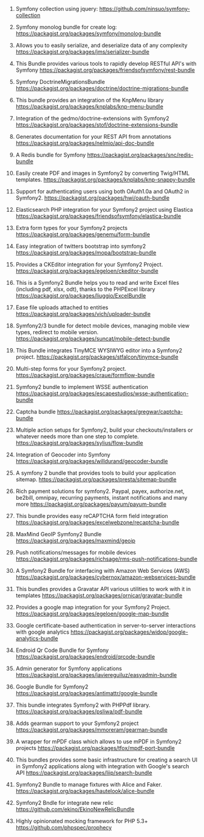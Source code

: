
1. Symfony collection using jquery:
https://github.com/ninsuo/symfony-collection

2. Symfony monolog bundle for create log:
https://packagist.org/packages/symfony/monolog-bundle

3. Allows you to easily serialize, and deserialize data of any complexity
https://packagist.org/packages/jms/serializer-bundle

4. This Bundle provides various tools to rapidly develop RESTful API's with Symfony
https://packagist.org/packages/friendsofsymfony/rest-bundle

5. Symfony DoctrineMigrationsBundle
https://packagist.org/packages/doctrine/doctrine-migrations-bundle

6. This bundle provides an integration of the KnpMenu library
https://packagist.org/packages/knplabs/knp-menu-bundle

7. Integration of the gedmo/doctrine-extensions with Symfony2
https://packagist.org/packages/stof/doctrine-extensions-bundle

8. Generates documentation for your REST API from annotations
https://packagist.org/packages/nelmio/api-doc-bundle

9. A Redis bundle for Symfony
https://packagist.org/packages/snc/redis-bundle

10. Easily create PDF and images in Symfony2 by converting Twig/HTML templates.
https://packagist.org/packages/knplabs/knp-snappy-bundle

11. Support for authenticating users using both OAuth1.0a and OAuth2 in Symfony2.
https://packagist.org/packages/hwi/oauth-bundle

12. Elasticsearch PHP integration for your Symfony2 project using Elastica
https://packagist.org/packages/friendsofsymfony/elastica-bundle

13. Extra form types for your Symfony2 projects
https://packagist.org/packages/genemu/form-bundle

14. Easy integration of twitters bootstrap into symfony2
https://packagist.org/packages/mopa/bootstrap-bundle

15. Provides a CKEditor integration for your Symfony2 Project.
https://packagist.org/packages/egeloen/ckeditor-bundle

16. This is a Symfony2 Bundle helps you to read and write Excel files (including pdf, xlsx, odt), thanks to the PHPExcel library
https://packagist.org/packages/liuggio/ExcelBundle

17. Ease file uploads attached to entities
https://packagist.org/packages/vich/uploader-bundle

18. Symfony2/3 bundle for detect mobile devices, managing mobile view types, redirect to mobile version.
https://packagist.org/packages/suncat/mobile-detect-bundle

19. This Bundle integrates TinyMCE WYSIWYG editor into a Symfony2 project.
https://packagist.org/packages/stfalcon/tinymce-bundle

20. Multi-step forms for your Symfony2 project.
https://packagist.org/packages/craue/formflow-bundle

21. Symfony2 bundle to implement WSSE authentication
https://packagist.org/packages/escapestudios/wsse-authentication-bundle

22. Captcha bundle
https://packagist.org/packages/gregwar/captcha-bundle

23. Multiple action setups for Symfony2, build your checkouts/installers or whatever needs more than one step to complete.
https://packagist.org/packages/sylius/flow-bundle

24. Integration of Geocoder into Symfony
https://packagist.org/packages/willdurand/geocoder-bundle

25. A symfony 2 bundle that provides tools to build your application sitemap.
https://packagist.org/packages/presta/sitemap-bundle

26. Rich payment solutions for symfony2. Paypal, payex, authorize.net, be2bill, omnipay, recurring payments, instant notifications and many more
https://packagist.org/packages/payum/payum-bundle

27. This bundle provides easy reCAPTCHA form field integration
https://packagist.org/packages/excelwebzone/recaptcha-bundle

28. MaxMind GeoIP Symfony2 Bundle
https://packagist.org/packages/maxmind/geoip

29. Push notifications/messages for mobile devices
https://packagist.org/packages/richsage/rms-push-notifications-bundle

30. A Symfony2 Bundle for interfacing with Amazon Web Services (AWS)
https://packagist.org/packages/cybernox/amazon-webservices-bundle

31. This bundles provides a Gravatar API various utilities to work with it in templates
https://packagist.org/packages/ornicar/gravatar-bundle

32. Provides a google map integration for your Symfony2 Project.
https://packagist.org/packages/egeloen/google-map-bundle

33. Google certificate-based authentication in server-to-server interactions with google analytics
https://packagist.org/packages/widop/google-analytics-bundle

34. Endroid Qr Code Bundle for Symfony
https://packagist.org/packages/endroid/qrcode-bundle

35. Admin generator for Symfony applications
https://packagist.org/packages/javiereguiluz/easyadmin-bundle

36. Google Bundle for Symfony2
https://packagist.org/packages/antimattr/google-bundle

37. This bundle integrates Symfony2 with PHPPdf library.
https://packagist.org/packages/psliwa/pdf-bundle

38. Adds gearman support to your Symfony2 project
https://packagist.org/packages/mmoreram/gearman-bundle

39. A wrapper for mPDF class which allows to use mPDF in Symfony2 projects
https://packagist.org/packages/tfox/mpdf-port-bundle

40. This bundles provides some basic infrastructure for creating a search UI in Symfony2 applications along with integration with Google's search API
https://packagist.org/packages/liip/search-bundle

41. Symfony2 Bundle to manage fixtures with Alice and Faker.
https://packagist.org/packages/hautelook/alice-bundle

42. Symfony2 Bndle for integrate new relic
https://github.com/ekino/EkinoNewRelicBundle

43. Highly opinionated mocking framework for PHP 5.3+
https://github.com/phpspec/prophecy